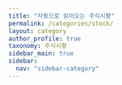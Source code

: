 ```yaml
---
title: "자동으로 읽어오는 주식시황"
permalink: /categories/stock/
layout: category
author_profile: true
taxonomy: 주식시황
sidebar_main: true
sidebar:
  nav: "sidebar-category"
---
```


